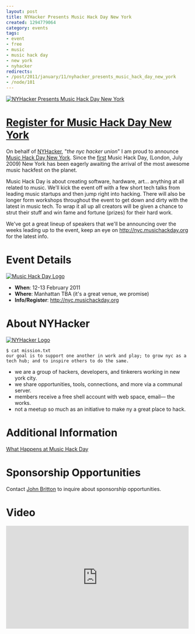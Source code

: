 ```yaml
--- 
layout: post
title: NYHacker Presents Music Hack Day New York
created: 1294779064
category: events
tags:
- event
- free
- music
- music hack day
- new york
- nyhacker
redirects:
- /post/2011/january/11/nyhacker_presents_music_hack_day_new_york
- /node/101
---
```

[![NYHacker Presents Music Hack Day New York](http://farm6.static.flickr.com/5087/5346211755_9b117d2966.jpg)](http://nyc.musichackday.org)

# [Register for Music Hack Day New York](http://nyc.musichackday.org/index.php?page=Main+page)

On behalf of [NYHacker](http://nyhacker.org), "*the nyc hacker union*" I am proud to announce [Music Hack Day New York](http://nyc.musichackday.org). Since the [first](http://london.musichackday.org/2009/) Music Hack Day, (London, July 2009) New York has been eagerly awaiting the arrival of the most awesome music hackfest on the planet.

Music Hack Day is about creating software, hardware, art... anything at all related to music. We'll kick the event off with a few short tech talks from leading music startups and then jump right into hacking. There will also be longer form workshops throughout the event to get down and dirty with the latest in music tech. To wrap it all up all creators will be given a chance to strut their stuff and win fame and fortune (prizes) for their hard work.

We've got a great lineup of speakers that we'll be announcing over the weeks leading up to the event, keep an eye on <http://nyc.musichackday.org> for the latest info.

# Event Details

[![Music Hack Day Logo](http://farm6.static.flickr.com/5087/5346152855_02d5aeeb2b_m.jpg)](http://musichackday.org)

* __When__: 12-13 February 2011
* __Where__: Manhattan TBA (it's a great venue, we promise)
* __Info/Register__: <http://nyc.musichackday.org>

# About NYHacker

[![NYHacker Logo](http://farm6.static.flickr.com/5208/5346766120_89b0bf0154_m.jpg)](http://nyhacker.org)

    $ cat mission.txt
    our goal is to support one another in work and play; to grow nyc as a tech hub; and to inspire others to do the same.

* we are a group of hackers, developers, and tinkerers working in new york city.
* we share opportunities, tools, connections, and more via a communal server.
* members receive a free shell account with web space, email— the works.
* not a meetup so much as an initiative to make ny a great place to hack.  

# Additional Information
[What Happens at Music Hack Day](http://musicmachinery.com/2010/10/08/what-happens-at-a-music-hack-day/)

# Sponsorship Opportunities
Contact [John Britton](mailto:public@johndbritton.com) to inquire about sponsorship opportunities.

# Video
<iframe src="http://player.vimeo.com/video/13701170?title=0&amp;byline=0&amp;portrait=0" width="500" height="281" frameborder="0"></iframe>

